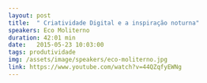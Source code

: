 ```yaml
---
layout: post
title:  " Criatividade Digital e a inspiração noturna"
speakers: Eco Moliterno 
duration: 42:01 min
date:   2015-05-23 10:03:00
tags: produtividade
img: /assets/image/speakers/eco-moliterno.jpg
link: https://www.youtube.com/watch?v=44QZqfyEWNg
---
```

